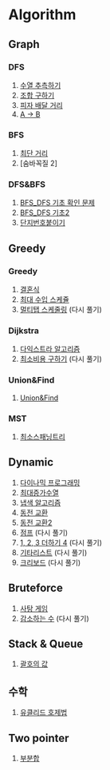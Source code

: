 # Algorithm
## Graph
### DFS
1. [수열 추측하기](docs/problem-solving/dfs/수열_추측하기.md) <br>
2. [조합 구하기](docs/problem-solving/dfs/조합_구하기.md)
3. [피자 배달 거리](docs/problem-solving/dfs/피자_배달_거리.md)<br>
4. [A -> B](src/dfs/baekjoon/Q16953.java)

### BFS
1. [최단 거리](docs/problem-solving/bfs/최단거리_BFS.md)
2. [숨바꼭질 2]

### DFS&BFS
1. [BFS_DFS 기초 확인 문제](/src/dfs/baekjoon/Q14888.java)
2. [BFS_DFS 기초2](/src/dfs/baekjoon/Q1303.java)
3. [단지번호붙이기](/src/dfs/baekjoon/Q2667.java)

## Greedy
### Greedy
1. [결혼식](docs/problem-solving/greedy/결혼식.md)
2. [최대 수입 스케쥴](docs/problem-solving/greedy/최대_수입_스케쥴.md)
3. [멀티탭 스케줄링](docs/problem-solving/greedy/멀티탭_스케줄링.md) (다시 풀기)

### Dijkstra
1. [다익스트라 알고리즘](docs/problem-solving/greedy/다익스트라.md)
2. [최소비용 구하기](src/greedy/baekjoon/dijkstra/Q1916.java) (다시 풀기)

### Union&Find
1. [Union&Find](docs/problem-solving/greedy/Union_Find.md)

### MST 
1. [최소스패닝트리](docs/problem-solving/greedy/최소스패닝트리.md)

## Dynamic
1. [다이나믹 프로그래밍](docs/problem-solving/dy/다이나믹_프로그래밍.md)
2. [최대증가수열](docs/problem-solving/dy/최대증가수열.md)
3. [냅색 알고리즘](docs/problem-solving/dy/냅색_알고리즘.md)
4. [동전 교환](/src/dy/baekjoon/Q2293.java)
5. [동전 교환2](/src/dy/baekjoon/Q2294.java)
6. [점프](/src/dy/baekjoon/Q1890.java) (다시 풀기)
7. [1, 2, 3 더하기 4](/src/dy/baekjoon/Q15989.java) (다시 풀기)
8. [기타리스트](docs/problem-solving/dy/기타리스트.md) (다시 풀기)
9. [크리보드](docs/problem-solving/dy/크리보드.md) (다시 풀기)

## Bruteforce
1. [사탕 게임](docs/problem-solving/bruteforce/사탕_게임.md) 
2. [감소하는 수](/src/bruteforce/baekjoon/Q1038.java) (다시 풀기)

## Stack & Queue
1. [괄호의 값](docs/problem-solving/stack/괄호의_값.md)

## 수학
1. [유클리드 호제법](src/implementation/baekjoon/Q2609.java)

## Two pointer
1. [부분합](/src/twopointer/Q1806.java)